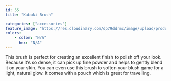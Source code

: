 ```yaml
---
id: 55
title: "Kabuki Brush"

categories: ["accessories"]
feature_image: "https://res.cloudinary.com/dp79ddrmc/image/upload/products/kabukiBrush.jpg"
colors:
    - color: "N/A"
      hex: "N/A"
---
```

This brush is perfect for creating an excellent finish to polish off your look. Because it’s so dense, it can pick up fine powder and helps to gently blend it on your skin. You can even use this brush to soften your blush game for a light, natural glow.  It comes with a pouch which is great for travelling.